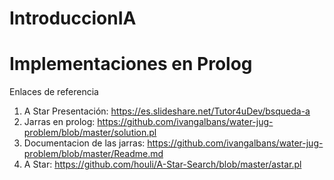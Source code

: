 # IntroduccionIA
# Implementaciones en Prolog

Enlaces de referencia
  1. A Star Presentación: https://es.slideshare.net/Tutor4uDev/bsqueda-a
  2. Jarras en prolog: https://github.com/ivangalbans/water-jug-problem/blob/master/solution.pl
  3. Documentacion de las jarras: https://github.com/ivangalbans/water-jug-problem/blob/master/Readme.md
  4. A Star: https://github.com/houli/A-Star-Search/blob/master/astar.pl
